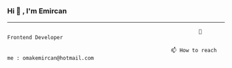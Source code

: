 ### Hi 👋 , I'm Emircan 
-------------------------------------------------------------------------------------------------------------------------------------------------------------------------

                                                                  🔭 Frontend Developer
                                                                  
                                                         📫 How to reach me : omakemircan@hotmail.com


